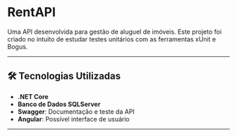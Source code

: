 # RentAPI

Uma API desenvolvida para gestão de aluguel de imóveis. Este projeto foi criado no intuito de estudar testes unitários com as ferramentas xUnit e Bogus.

---

## 🛠️ Tecnologias Utilizadas

- **.NET Core**
- **Banco de Dados SQLServer**
- **Swagger**: Documentação e teste da API
- **Angular**: Possível interface de usuário

---

